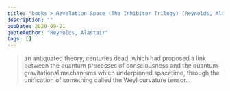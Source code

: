```yaml
---
title: "books > Revelation Space (The Inhibitor Trilogy) (Reynolds, Alastair)"
description: ""
pubDate: 2020-09-21
quoteAuthor: "Reynolds, Alastair"
tags: []
---
```


> an antiquated theory, centuries dead, which had proposed a link between the quantum processes of consciousness and the quantum-gravitational mechanisms which underpinned spacetime, through the unification of something called the Weyl curvature tensor…